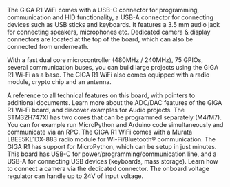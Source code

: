 <FeatureDescription>

The GIGA R1 WiFi comes with a USB-C connector for programming, communication and HID functionality, a USB-A connector for connecting devices such as USB sticks and keyboards. It features a 3.5 mm audio jack for connecting speakers, microphones etc. Dedicated camera & display connectors are located at the top of the board, which can also be connected from underneath. 

With a fast dual core microcontroller (480MHz / 240MHz), 75 GPIOs, several communication buses, you can build large projects using the GIGA R1 Wi-Fi as a base. The GIGA R1 WiFi also comes equipped with a radio module, crypto chip and an antenna.

</FeatureDescription>

<FeatureList>

<Feature title="Cheat Sheet" image="mega-form-factor">
A reference to all technical features on this board, with pointers to additional documents.
<FeatureLink title="Cheat Sheet" url="/tutorials/giga-r1/cheat-sheet"/>
</Feature>

<Feature title="Advanced ADC/DAC" image="microphone">
Learn more about the ADC/DAC features of the GIGA R1 Wi-Fi board, and discover examples for Audio projects.
<FeatureLink title="ADC/DAC Guide" url="/tutorials/giga-r1/giga-audio"/>
</Feature>

<Feature title="Dual Core" image="mcu">
The STM32H747XI has two cores that can be programmed separately (M4/M7). You can for example run MicroPython and Arduino code simultaneously and communicate via an RPC.

<FeatureLink title="RPC GUIDE" url="/tutorials/giga-r1/giga-dual-core"/>
</Feature>

<Feature title="Wi-Fi/Bluetooth®" image="connection">
The GIGA R1 WiFi comes with a Murata LBEE5KL1DX-883 radio module for Wi-Fi/Bluetooth® communication.

<FeatureLink title="Wi-Fi/BLUETOOTH®" url="/tutorials/giga-r1/cheat-sheet#wi-fi--bluetooth-le"/>
</Feature>

<Feature title="MicroPython" image="python">
The GIGA R1 has support for MicroPython, which can be setup in just minutes.

<FeatureLink title="MicroPython Documentation" url="/tutorials/giga-r1/giga-micropython"/>
</Feature>

<Feature title="USB" image="usb">
This board has USB-C for power/programming/communication line, and a USB-A for connecting USB devices (keyboards, mass storage).

<FeatureLink title="USB Guide" url="/tutorials/giga-r1/giga-usb"/>
</Feature>

<Feature title="Camera Support" image="camera">
Learn how to connect a camera via the dedicated connector.
<FeatureLink title="Camera Guide" url="/tutorials/giga-r1/giga-camera"/>
</Feature>

<Feature title="24V Input Voltage" image="connection">
The onboard voltage regulator can handle up to 24V of input voltage. 

<FeatureLink title="GIGA Power Supply" url="/tutorials/giga-r1/cheat-sheet#power-supply"/>
</Feature>


</FeatureList>
